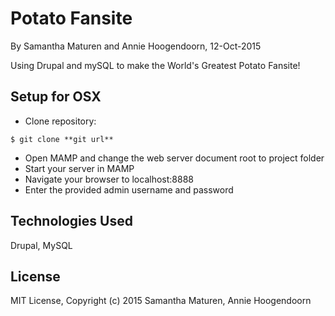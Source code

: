 Potato Fansite
==========

By Samantha Maturen and Annie Hoogendoorn, 12-Oct-2015

Using Drupal and mySQL to make the World's Greatest Potato Fansite!

Setup for OSX
----------
* Clone repository:
```console
$ git clone **git url**
```
* Open MAMP and change the web server document root to project folder
* Start your server in MAMP
* Navigate your browser to localhost:8888
* Enter the provided admin username and password


Technologies Used
----------
Drupal, MySQL

License
----------
MIT License, Copyright (c) 2015 Samantha Maturen, Annie Hoogendoorn
